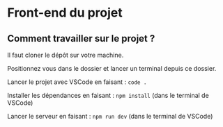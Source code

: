 # Front-end du projet

## Comment travailler sur le projet ?

Il faut cloner le dépôt sur votre machine.

Positionnez vous dans le dossier et lancer un terminal depuis ce dossier.

Lancer le projet avec VSCode en faisant : `` code . ``

Installer les dépendances en faisant : `` npm install `` (dans le terminal de VSCode)

Lancer le serveur en faisant : `` npm run dev `` (dans le terminal de VSCode)
